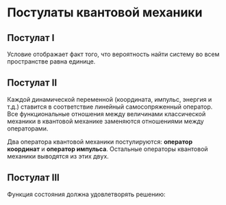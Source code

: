 # Постулаты квантовой механики

## Постулат I

<!-- Любое состояние системы полностью описывается некоторой функцией ![]() от координат всех образующих частиц и времени. Она называется функцией состояния системы или ее волновой функцией. -->
<!-- 
![](), где ![]() — обобщенная координата.

Обобщенная координата ![]() является совокупностью пространственных координат \(в декартовой системе — ![](), ![](), ![]()\) и проекции спина частицы.

Волновая функция должна быть однозначна, конечна и непрерывна на всем пространстве.

Сама волновая функция не имеет физического смысла. ![]() — имеет физический смысл: плотность вероятности нахождения системы в элементе объема ![]().

Условие нормировки: -->

<!-- ![]() -->

Условие отображает факт того, что вероятность найти систему во всем пространстве равна единице.

## Постулат II

Каждой динамической переменной \(координата, импульс, энергия и т.д.\) ставится в соответствие линейный самосопряженный оператор. Все функциональные отношения между величинами классической механики в квантовой механике заменяются отношениями между операторами.
<!-- 
Оператор — это закон, по которому одной функции ![]() ставится в соответствие другая функция ![](). Оператор определяет, какое действие должно быть произведено над функцией ![](), чтобы перевести ее в функцию ![]():

![](), где ![]() — оператор. -->

Два оператора квантовой механики постулируются: **оператор координат** и **оператор импульса**. Остальные операторы квантовой механики выводятся из этих двух.

<!-- **Оператор координаты** есть просто координата, и его действие на любую функцию заключается в умножении ее на ![]().![]() — оператор координаты. -->

<!-- ![]()

**Оператор импульса** определяется через операторы его проекций.

![]() — оператор импульса.

![]()

![]()

![]()

![]() — постоянная Дирака -->

## Постулат III

Функция состояния должна удовлетворять решению:

<!-- ![]() — уравнение Шредингера для стационарного состояния

, где ![]() — собственная функция оператора ![](), ![]() — собственное значение.

## Постулат IV

Единственно возможными значениями, которые могут быть получены при измерении динамической переменной ![](), могут являться собственные значения ![]() операторного уравнения

![]()

## Постулат V

Среднее значение физической величины ![](), имеющей квантово-механический оператор ![](), в состоянии ![]() определяется соотношением

![]()

![]() — обозначение введено П. Дираком.

![]()

## Постулат VI

Если система может находиться в состояниях, описываемых волновыми функциями ![]() и ![](), то она может находиться и в состоянии

![](), где

![]()

![]()

Этот постулат известен под названием принципа суперпозиции. Из постулата V следует, что функция ![]() описывает такое состояние, при котором система находится в состоянии ![]() с вероятностью, равной ![](), либо в состоянии ![]() с вероятностью ![]().

## Постулат VII

Волновая функция системы частиц с полуцелым спином \(в частности, электронов\) должна быть антисимметрична относительно перестановки координат любых двух частиц:

![]()

**Важно.** При перестановке ![]() и ![]() волновая функция становится с отрицательным знаком.

Антисимметрия волновой функции электронов была постулирована В. Паули \(1925\).
 -->

